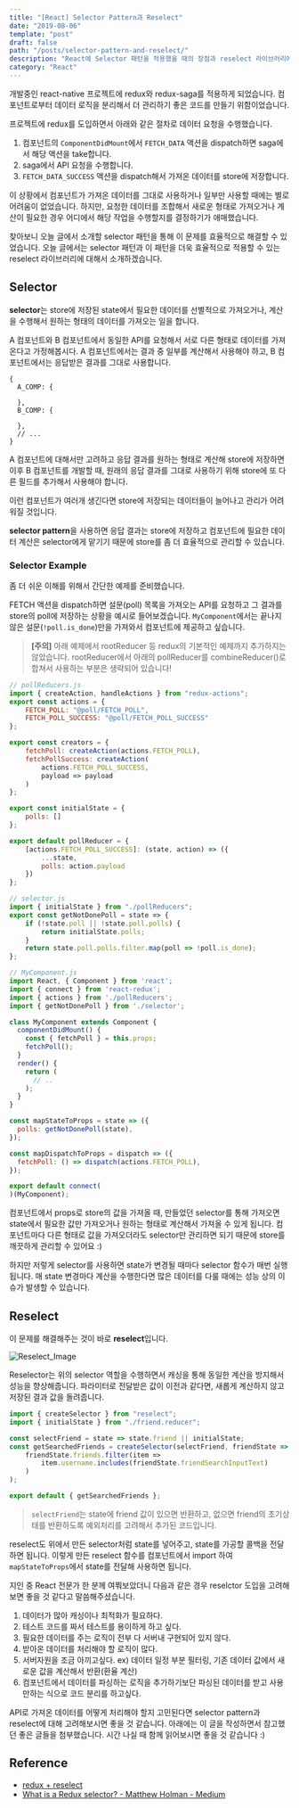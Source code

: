 ```yaml
---
title: "[React] Selector Pattern과 Reselect"
date: "2019-08-06"
template: "post"
draft: false
path: "/posts/selector-pattern-and-reselect/"
description: "React에 Selector 패턴을 적용했을 때의 장점과 reselect 라이브러리에 대해 정리한 글입니다."
category: "React"
---
```


개발중인 react-native 프로젝트에 redux와 redux-saga를 적용하게 되었습니다. 컴포넌트로부터 데이터 로직을 분리해서 더 관리하기 좋은 코드를 만들기 위함이었습니다.

프로젝트에 redux를 도입하면서 아래와 같은 절차로 데이터 요청을 수행했습니다.

1. 컴포넌트의 `ComponentDidMount`에서 `FETCH_DATA` 액션을 dispatch하면 saga에서 해당 액션을 take합니다.
2. saga에서 API 요청을 수행합니다.
3. `FETCH_DATA_SUCCESS` 액션을 dispatch해서 가져온 데이터를 store에 저장합니다.

이 상황에서 컴포넌트가 가져온 데이터를 그대로 사용하거나 일부만 사용할 때에는 별로 어려움이 없었습니다. 하지만, 요청한 데이터를 조합해서 새로운 형태로 가져오거나 계산이 필요한 경우 어디에서 해당 작업을 수행할지를 결정하기가 애매했습니다.

찾아보니 오늘 글에서 소개할 selector 패턴을 통해 이 문제를 효율적으로 해결할 수 있었습니다. 오늘 글에서는 selector 패턴과 이 패턴을 더욱 효율적으로 적용할 수 있는 reselect 라이브러리에 대해서 소개하겠습니다.

## Selector

**selector**는 store에 저장된 state에서 필요한 데이터를 선별적으로 가져오거나, 계산을 수행해서 원하는 형태의 데이터를 가져오는 일을 합니다.

A 컴포넌트와 B 컴포넌트에서 동일한 API를 요청해서 서로 다른 형태로 데이터를 가져온다고 가정해봅시다. A 컴포넌트에서는 결과 중 일부를 계산해서 사용해야 하고, B 컴포넌트에서는 응답받은 결과를 그대로 사용합니다.

```
{
  A_COMP: {

  },
  B_COMP: {

  },
  // ...
}
```

A 컴포넌트에 대해서만 고려하고 응답 결과를 원하는 형태로 계산해 store에 저장하면 이후 B 컴포넌트를 개발할 때, 원래의 응답 결과를 그대로 사용하기 위해 store에 또 다른 필드를 추가해서 사용해야 합니다.

이런 컴포넌트가 여러개 생긴다면 store에 저장되는 데이터들이 늘어나고 관리가 어려워질 것입니다.

**selector pattern**을 사용하면 응답 결과는 store에 저장하고 컴포넌트에 필요한 데이터 계산은 selector에게 맡기기 때문에 store를 좀 더 효율적으로 관리할 수 있습니다.

### Selector Example

좀 더 쉬운 이해를 위해서 간단한 예제를 준비했습니다.

FETCH 액션을 dispatch하면 설문(poll) 목록을 가져오는 API를 요청하고 그 결과를 store의 poll에 저장하는 상황을 예시로 들어보겠습니다. `MyComponent`에서는 끝나지 않은 설문(`!poll.is_done`)만을 가져와서 컴포넌트에 제공하고 싶습니다.

> **[주의]** 아래 예제에서 rootReducer 등 redux의 기본적인 예제까지 추가하지는 않았습니다. rootReducer에서 아래의 pollReducer를 combineReducer()로 합쳐서 사용하는 부분은 생략되어 있습니다!

```js
// pollReducers.js
import { createAction, handleActions } from "redux-actions";
export const actions = {
    FETCH_POLL: "@poll/FETCH_POLL",
    FETCH_POLL_SUCCESS: "@poll/FETCH_POLL_SUCCESS"
};

export const creators = {
    fetchPoll: createAction(actions.FETCH_POLL),
    fetchPollSuccess: createAction(
        actions.FETCH_POLL_SUCCESS,
        payload => payload
    )
};

export const initialState = {
    polls: []
};

export default pollReducer = {
    [actions.FETCH_POLL_SUCCESS]: (state, action) => ({
        ...state,
        polls: action.payload
    })
};
```

```js
// selector.js
import { initialState } from "./pollReducers";
export const getNotDonePoll = state => {
    if (!state.poll || !state.poll.polls) {
        return initialState.polls;
    }
    return state.poll.polls.filter.map(poll => !poll.is_done);
};
```

```js
// MyComponent.js
import React, { Component } from 'react';
import { connect } from 'react-redux';
import { actions } from './pollReducers';
import { getNotDonePoll } from './selector';

class MyComponent extends Component {
  componentDidMount() {
    const { fetchPoll } = this.props;
    fetchPoll();
  }
  render() {
    return (
      // ..
    );
  }
}

const mapStateToProps = state => ({
  polls: getNotDonePoll(state),
});

const mapDispatchToProps = dispatch => ({
  fetchPoll: () => dispatch(actions.FETCH_POLL),
});

export default connect(
)(MyComponent);
```

컴포넌트에서 props로 store의 값을 가져올 때, 만들었던 selector를 통해 가져오면 state에서 필요한 값만 가져오거나 원하는 형태로 계산해서 가져올 수 있게 됩니다. 컴포넌트마다 다른 형태로 값을 가져오더라도 selector만 관리하면 되기 때문에 store를 깨끗하게 관리할 수 있어요 :)

하지만 저렇게 selector를 사용하면 state가 변경될 때마다 selector 함수가 매번 실행됩니다. 매 state 변경마다 계산을 수행한다면 많은 데이터를 다룰 때에는 성능 상의 이슈가 발생할 수 있습니다.

## Reselect

이 문제를 해결해주는 것이 바로 **reselect**입니다.

![Reselect_Image](https://miro.medium.com/max/2000/1*tKjjA3uxJKeirjYf_Ep7tw.jpeg)

Reselector는 위의 selector 역할을 수행하면서 캐싱을 통해 동일한 계산을 방지해서 성능을 향상해줍니다. 파라미터로 전달받은 값이 이전과 같다면, 새롭게 계산하지 않고 저장된 결과 값을 돌려줍니다.

```js
import { createSelector } from "reselect";
import { initialState } from "./friend.reducer";

const selectFriend = state => state.friend || initialState;
const getSearchedFriends = createSelector(selectFriend, friendState =>
    friendState.friends.filter(item =>
        item.username.includes(friendState.friendSearchInputText)
    )
);

export default { getSearchedFriends };
```

> `selectFriend`는 state에 friend 값이 있으면 반환하고, 없으면 friend의 초기상태를 반환하도록 예외처리를 고려해서 추가된 코드입니다.

reselect도 위에서 만든 selector처럼 state를 넣어주고, state를 가공할 콜백을 전달하면 됩니다. 이렇게 만든 reselect 함수를 컴포넌트에서 import 하여 `mapStateToProps`에서 state를 전달해 사용하면 됩니다.

지인 중 React 전문가 한 분께 여쭤보았더니 다음과 같은 경우 reselctor 도입을 고려해보면 좋을 것 같다고 말씀해주셨습니다.

1. 데이터가 많아 캐싱이나 최적화가 필요하다.
2. 테스트 코드를 짜서 테스트를 용이하게 하고 싶다.
3. 필요한 데이터를 주는 로직이 전부 다 서버내 구현되어 있지 않다.
4. 받아온 데이터를 처리해야 할 로직이 많다.
5. 서버자원을 조금 아끼고싶다.
   ex) 데이터 일정 부분 필터링, 기존 데이터 값에서 새로운 값을 계산해서 반환(환율 계산)
6. 컴포넌트에서 데이터를 파싱하는 로직을 추가하기보단 파싱된 데이터를 받고 사용만하는 식으로 코드 분리를 하고싶다.

API로 가져온 데이터를 어떻게 처리해야 할지 고민된다면 selector pattern과 reselect에 대해 고려해보시면 좋을 것 같습니다. 아래에는 이 글을 작성하면서 참고했던 좋은 글들을 첨부했습니다. 시간 나실 때 함께 읽어보시면 좋을 것 같습니다 :)

## Reference

-   [redux + reselect](https://medium.com/@ljs0705/redux-reselect-490f9acc1090)
-   [What is a Redux selector? - Matthew Holman - Medium](https://medium.com/@matthew.holman/what-is-a-redux-selector-a517acee1fe8)
